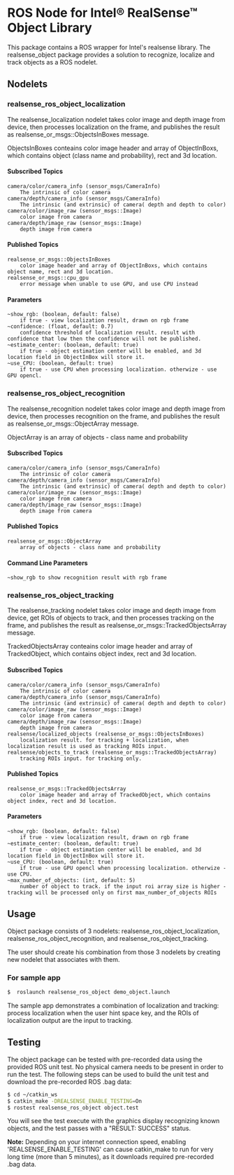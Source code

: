 ROS Node for Intel® RealSense™ Object Library
=========================================
This package contains a ROS wrapper for Intel's realsense library. The realsense_object package provides a solution to recognize, localize and track objects as a ROS nodelet.

## Nodelets

### realsense_ros_object_localization 
The realsense_localization nodelet takes color image and depth image from device, then processes localization on the frame, and publishes the result as realsense_or_msgs::ObjectsInBoxes message.

ObjectsInBoxes conteains color image header and array of ObjectInBoxs, which contains object (class name and probability), rect and 3d location.

#### Subscribed Topics
    camera/color/camera_info (sensor_msgs/CameraInfo)
	    The intrinsic of color camera
    camera/depth/camera_info (sensor_msgs/CameraInfo)
	    The intrinsic (and extrinsic) of camera( depth and depth to color)
    camera/color/image_raw (sensor_msgs::Image)
	    color image from camera
    camera/depth/image_raw (sensor_msgs::Image)
	    depth image from camera

#### Published Topics
    realsense_or_msgs::ObjectsInBoxes
	    color image header and array of ObjectInBoxs, which contains object name, rect and 3d location.
    realsense_or_msgs::cpu_gpu
        error message when unable to use GPU, and use CPU instead

#### Parameters
    ~show_rgb: (boolean, default: false) 
        if true - view localization result, drawn on rgb frame 
    ~confidence: (float, default: 0.7)
	    confidence threshold of localization result. result with confidence that low then the confidence will not be published.
    ~estimate_center: (boolean, default: true) 
	    if true - object estimation center will be enabled, and 3d location field in ObjectInBox will store it.
    ~use_CPU: (boolean, default: true) 
	    if true - use CPU when processing localization. otherwize - use GPU opencl.

### realsense_ros_object_recognition 
The realsense_recognition nodelet takes color image and depth image from device, then processes recognition on the frame, and publishes the result as realsense_or_msgs::ObjectArray message.

ObjectArray is an array of objects - class name and probability

#### Subscribed Topics
    camera/color/camera_info (sensor_msgs/CameraInfo)   
        The intrinsic of color camera
    camera/depth/camera_info (sensor_msgs/CameraInfo)
	    The intrinsic (and extrinsic) of camera( depth and depth to color)
    camera/color/image_raw (sensor_msgs::Image)
	    color image from camera
    camera/depth/image_raw (sensor_msgs::Image)
	    depth image from camera

#### Published Topics
    realsense_or_msgs::ObjectArray
        array of objects - class name and probability
        
#### Command Line Parameters
    ~show_rgb to show recognition result with rgb frame

### realsense_ros_object_tracking
The realsense_tracking nodelet takes color image and depth image from device, get ROIs of objects to track, and then processes tracking on the frame, and publishes the result as realsense_or_msgs::TrackedObjectsArray message.

TrackedObjectsArray conteains color image header and array of TrackedObject, which contains object index, rect and 3d location.

#### Subscribed Topics
    camera/color/camera_info (sensor_msgs/CameraInfo)
	    The intrinsic of color camera
    camera/depth/camera_info (sensor_msgs/CameraInfo)
	    The intrinsic (and extrinsic) of camera( depth and depth to color)
    camera/color/image_raw (sensor_msgs::Image)
	    color image from camera
    camera/depth/image_raw (sensor_msgs::Image)
	    depth image from camera
    realsense/localized_objects (realsense_or_msgs::ObjectsInBoxes)
	    localization result. for tracking + localization, when localization result is used as tracking ROIs input.
    realsense/objects_to_track (realsense_or_msgs::TrackedObjectsArray)
	    tracking ROIs input. for tracking only.

#### Published Topics
    realsense_or_msgs::TrackedObjectsArray
	    color image header and array of TrackedObject, which contains object index, rect and 3d location.

#### Parameters
    ~show_rgb: (boolean, default: false) 
	    if true - view localization result, drawn on rgb frame 
    ~estimate_center: (boolean, default: true) 
	    if true - object estimation center will be enabled, and 3d location field in ObjectInBox will store it.
    ~use_CPU: (boolean, default: true) 
	    if true - use GPU opencl when processing localization. otherwize - use CPU.
    ~max_number_of_objects: (int, default: 5)
	    number of object to track. if the input roi array size is higher - tracking will be processed only on first max_number_of_objects ROIs

## Usage

Object package consists of 3 nodelets: realsense_ros_object_localization, realsense_ros_object_recognition, and realsense_ros_object_tracking.

The user should create his combination from those 3 nodelets by creating new nodelet that associates with them.


### For sample app
```bash
$  roslaunch realsense_ros_object demo_object.launch
```

The sample app demonstrates a combination of localization and tracking: process localization when the user hint space key, and the ROIs of localization output are the input to tracking.

## Testing

The object package can be tested with pre-recorded data using the provided ROS unit test.  No physical camera needs to be present in order to run the test.  The following steps can be used to build the unit test and download the pre-recorded ROS .bag data:

```bash
$ cd ~/catkin_ws
$ catkin_make -DREALSENSE_ENABLE_TESTING=On
$ rostest realsense_ros_object object.test
```

You will see the test execute with the graphics display recognizing known objects, and the test passes with a "RESULT: SUCCESS" status.

**Note:** Depending on your internet connection speed, enabling 'REALSENSE_ENABLE_TESTING' can cause catkin_make to run for very long time (more than 5 minutes), as it downloads required pre-recorded .bag data.
	
